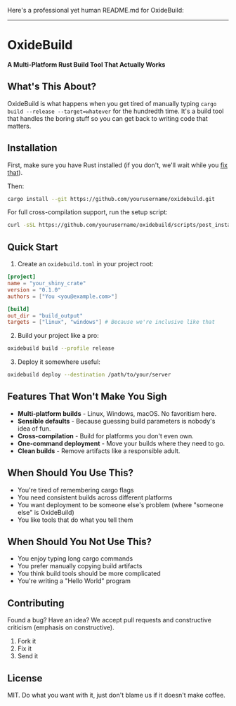 Here's a professional yet human README.md for OxideBuild:

---

# OxideBuild

**A Multi-Platform Rust Build Tool That Actually Works**

## What's This About?

OxideBuild is what happens when you get tired of manually typing `cargo build --release --target=whatever` for the hundredth time. It's a build tool that handles the boring stuff so you can get back to writing code that matters.

## Installation

First, make sure you have Rust installed (if you don't, we'll wait while you [fix that](https://www.rust-lang.org/tools/install)).

Then:

```bash
cargo install --git https://github.com/yourusername/oxidebuild.git
```

For full cross-compilation support, run the setup script:

```bash
curl -sSL https://github.com/yourusername/oxidebuild/scripts/post_install.sh | bash
```

## Quick Start

1. Create an `oxidebuild.toml` in your project root:

```toml
[project]
name = "your_shiny_crate"
version = "0.1.0"
authors = ["You <you@example.com>"]

[build]
out_dir = "build_output"
targets = ["linux", "windows"] # Because we're inclusive like that
```

2. Build your project like a pro:

```bash
oxidebuild build --profile release
```

3. Deploy it somewhere useful:

```bash
oxidebuild deploy --destination /path/to/your/server
```

## Features That Won't Make You Sigh

- **Multi-platform builds** - Linux, Windows, macOS. No favoritism here.
- **Sensible defaults** - Because guessing build parameters is nobody's idea of fun.
- **Cross-compilation** - Build for platforms you don't even own.
- **One-command deployment** - Move your builds where they need to go.
- **Clean builds** - Remove artifacts like a responsible adult.

## When Should You Use This?

- You're tired of remembering cargo flags
- You need consistent builds across different platforms
- You want deployment to be someone else's problem (where "someone else" is OxideBuild)
- You like tools that do what you tell them

## When Should You Not Use This?

- You enjoy typing long cargo commands
- You prefer manually copying build artifacts
- You think build tools should be more complicated
- You're writing a "Hello World" program

## Contributing

Found a bug? Have an idea? We accept pull requests and constructive criticism (emphasis on constructive). 

1. Fork it
2. Fix it
3. Send it

## License

MIT. Do what you want with it, just don't blame us if it doesn't make coffee.
